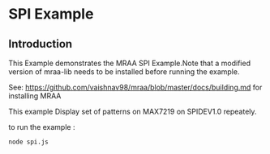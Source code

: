 # SPI Example

## Introduction 

This Example demonstrates the MRAA SPI Example.Note that a modified version of mraa-lib needs to be installed before running the example.

See: https://github.com/vaishnav98/mraa/blob/master/docs/building.md for installing MRAA

This example Display set of patterns on MAX7219 on SPIDEV1.0 repeately.

to run the example :

```
node spi.js
```


